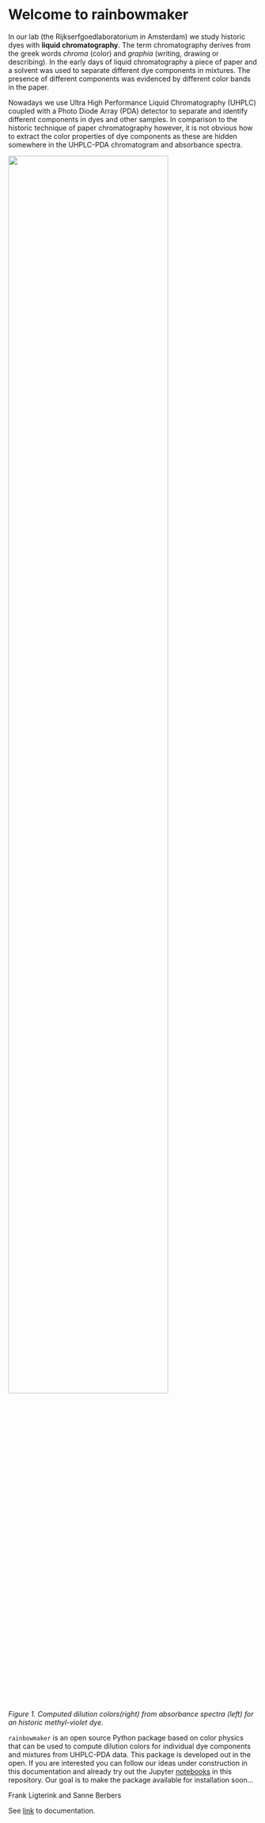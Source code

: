 Welcome to rainbowmaker
================

<!-- WARNING: THIS FILE WAS AUTOGENERATED! DO NOT EDIT! -->

In our lab (the Rijkserfgoedlaboratorium in Amsterdam) we study historic
dyes with **liquid chromatography**. The term chromatography derives
from the greek words *chroma* (color) and *graphia* (writing, drawing or
describing). In the early days of liquid chromatography a piece of paper
and a solvent was used to separate different dye components in mixtures.
The presence of different components was evidenced by different color
bands in the paper.

Nowadays we use Ultra High Performance Liquid Chromatography (UHPLC)
coupled with a Photo Diode Array (PDA) detector to separate and identify
different components in dyes and other samples. In comparison to the
historic technique of paper chromatography however, it is not obvious
how to extract the color properties of dye components as these are
hidden somewhere in the UHPLC-PDA chromatogram and absorbance spectra.

<img width=80% src="https://fligt.github.io/rainbowmaker/images/from-absorbances-to-colors.png">

*Figure 1. Computed dilution colors(right) from absorbance spectra
(left) for an historic methyl-violet dye.*

`rainbowmaker` is an open source Python package based on color physics
that can be used to compute dilution colors for individual dye
components and mixtures from UHPLC-PDA data. This package is developed
out in the open. If you are interested you can follow our ideas under
construction in this documentation and already try out the Jupyter
[notebooks](https://github.com/fligt/rainbowmaker/tree/master/notebooks)
in this repository. Our goal is to make the package available for
installation soon…

Frank Ligterink and Sanne Berbers

See [link](https://fligt.github.io/rainbowmaker/) to documentation.
